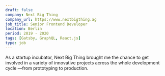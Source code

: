 ```yaml
---
draft: false
company: Next Big Thing
company_url: https://www.nextbigthing.ag
job_title: Senior Frontend Developer
location: Berlin
period: 2019 - 2020
tags: [Gatsby, GraphQL, React.js]
type: job
---
```


As a startup incubator, Next Big Thing brought me the chance to get involved in a variety of innovative projects across the whole development cycle —from prototyping to production.
